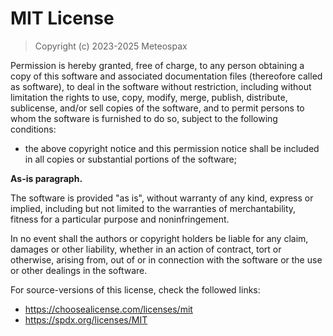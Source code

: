 # MIT License

> Copyright (c) 2023-2025 Meteospax

Permission is hereby granted, free of charge, to any person obtaining a copy of this software and associated documentation files (thereofore called as software), to deal in the software without restriction, including without limitation the rights to use, copy, modify, merge, publish, distribute, sublicense, and/or sell copies of the software, and to permit persons to whom the software is furnished to do so, subject to the following conditions:

- the above copyright notice and this permission notice shall be included in all copies or substantial portions of the software;

**As-is paragraph.**

The software is provided "as is", without warranty of any kind, express or implied, including but not limited to the warranties of merchantability, fitness for a particular purpose and noninfringement.

In no event shall the authors or copyright holders be liable for any claim, damages or other liability, whether in an action of contract, tort or otherwise, arising from, out of or in connection with the software or the use or other dealings in the software.

For source-versions of this license, check the followed links:

- <https://choosealicense.com/licenses/mit>
- <https://spdx.org/licenses/MIT>
